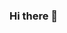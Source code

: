 ### Hi there 👋

<!--
**ebcheez/ebcheez** is a ✨ _special_ ✨ repository because its `README.md` (this file) appears on your GitHub profile.

Here are some ideas to get you started:

- 🔭 I’m currently working on ...
- 🌱 I’m currently learning ...
- 👯 I’m looking to collaborate on ...
- 🤔 I’m looking for help with ...
- 💬 Ask me about ...
- 📫 How to reach me: ...
- 😄 Pronouns: ...
- ⚡ Fun fact: ...
-->

<!-- 
places i use

- youtube
- w3schools
- color.adobe.com/create/color-wheel
- lucidchart.com
- unsplash.com
- megapixl.com
-->
